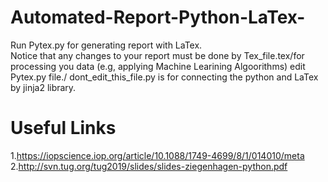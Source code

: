 # Automated-Report-Python-LaTex-
Run Pytex.py for generating report with LaTex.\
Notice that any changes to your report must be done by Tex_file.tex/for processing you data (e.g, applying Machine Learining Algoorithms) edit Pytex.py file./
dont_edit_this_file.py is for connecting the python and LaTex by jinja2 library.

# Useful Links
1.https://iopscience.iop.org/article/10.1088/1749-4699/8/1/014010/meta 
\
2.http://svn.tug.org/tug2019/slides/slides-ziegenhagen-python.pdf

